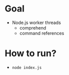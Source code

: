 # Goal
* Node.js worker threads
  * comprehend
  * command references

# How to run?
* `node index.js`

